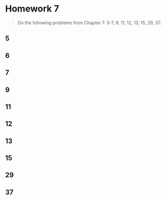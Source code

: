 Homework 7
==============================

> Do the following problems from Chapter 7: 5-7, 9, 11, 12, 13, 15, 29, 37.

## 5

## 6

## 7

## 9

## 11

## 12

## 13

## 15

## 29

## 37
